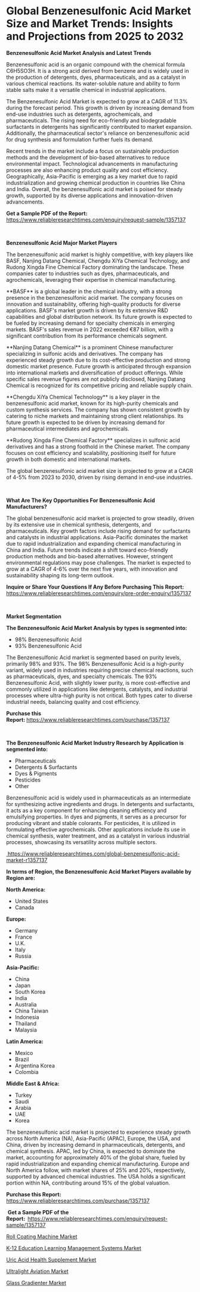 <p><h1>Global Benzenesulfonic Acid Market Size and Market Trends: Insights and Projections from 2025 to 2032</h1></p><p><strong>Benzenesulfonic Acid Market Analysis and Latest Trends</strong></p>
<p><p>Benzenesulfonic acid is an organic compound with the chemical formula C6H5SO3H. It is a strong acid derived from benzene and is widely used in the production of detergents, dyes, pharmaceuticals, and as a catalyst in various chemical reactions. Its water-soluble nature and ability to form stable salts make it a versatile chemical in industrial applications.</p><p>The Benzenesulfonic Acid Market is expected to grow at a CAGR of 11.3% during the forecast period. This growth is driven by increasing demand from end-use industries such as detergents, agrochemicals, and pharmaceuticals. The rising need for eco-friendly and biodegradable surfactants in detergents has significantly contributed to market expansion. Additionally, the pharmaceutical sector's reliance on benzenesulfonic acid for drug synthesis and formulation further fuels its demand.</p><p>Recent trends in the market include a focus on sustainable production methods and the development of bio-based alternatives to reduce environmental impact. Technological advancements in manufacturing processes are also enhancing product quality and cost efficiency. Geographically, Asia-Pacific is emerging as a key market due to rapid industrialization and growing chemical production in countries like China and India. Overall, the benzenesulfonic acid market is poised for steady growth, supported by its diverse applications and innovation-driven advancements.</p></p>
<p><strong>Get a Sample PDF of the Report:&nbsp;</strong> <a href="https://www.reliableresearchtimes.com/enquiry/request-sample/1357137?utm_campaign=1558&utm_medium=2&utm_source=Github&utm_content=ia&utm_term=24012025&utm_id=benzenesulfonic-acid">https://www.reliableresearchtimes.com/enquiry/request-sample/1357137</a></p>
<p>&nbsp;</p>
<p><strong>Benzenesulfonic Acid Major Market Players</strong></p>
<p><p>The benzenesulfonic acid market is highly competitive, with key players like BASF, Nanjing Datang Chemical, Chengdu XiYa Chemical Technology, and Rudong Xingda Fine Chemical Factory dominating the landscape. These companies cater to industries such as dyes, pharmaceuticals, and agrochemicals, leveraging their expertise in chemical manufacturing.</p><p>**BASF** is a global leader in the chemical industry, with a strong presence in the benzenesulfonic acid market. The company focuses on innovation and sustainability, offering high-quality products for diverse applications. BASF's market growth is driven by its extensive R&D capabilities and global distribution network. Its future growth is expected to be fueled by increasing demand for specialty chemicals in emerging markets. BASF's sales revenue in 2022 exceeded €87 billion, with a significant contribution from its performance chemicals segment.</p><p>**Nanjing Datang Chemical** is a prominent Chinese manufacturer specializing in sulfonic acids and derivatives. The company has experienced steady growth due to its cost-effective production and strong domestic market presence. Future growth is anticipated through expansion into international markets and diversification of product offerings. While specific sales revenue figures are not publicly disclosed, Nanjing Datang Chemical is recognized for its competitive pricing and reliable supply chain.</p><p>**Chengdu XiYa Chemical Technology** is a key player in the benzenesulfonic acid market, known for its high-purity chemicals and custom synthesis services. The company has shown consistent growth by catering to niche markets and maintaining strong client relationships. Its future growth is expected to be driven by increasing demand for pharmaceutical intermediates and agrochemicals.</p><p>**Rudong Xingda Fine Chemical Factory** specializes in sulfonic acid derivatives and has a strong foothold in the Chinese market. The company focuses on cost efficiency and scalability, positioning itself for future growth in both domestic and international markets.</p><p>The global benzenesulfonic acid market size is projected to grow at a CAGR of 4-5% from 2023 to 2030, driven by rising demand in end-use industries.</p></p>
<p>&nbsp;</p>
<p><strong>What Are The Key Opportunities For Benzenesulfonic Acid Manufacturers?</strong></p>
<p><p>The global benzenesulfonic acid market is projected to grow steadily, driven by its extensive use in chemical synthesis, detergents, and pharmaceuticals. Key growth factors include rising demand for surfactants and catalysts in industrial applications. Asia-Pacific dominates the market due to rapid industrialization and expanding chemical manufacturing in China and India. Future trends indicate a shift toward eco-friendly production methods and bio-based alternatives. However, stringent environmental regulations may pose challenges. The market is expected to grow at a CAGR of 4-6% over the next five years, with innovation and sustainability shaping its long-term outlook.</p></p>
<p><strong>Inquire or Share Your Questions If Any Before Purchasing This Report:</strong> <a href="https://www.reliableresearchtimes.com/enquiry/pre-order-enquiry/1357137?utm_campaign=1558&utm_medium=2&utm_source=Github&utm_content=ia&utm_term=24012025&utm_id=benzenesulfonic-acid">https://www.reliableresearchtimes.com/enquiry/pre-order-enquiry/1357137</a></p>
<p>&nbsp;</p>
<p><strong>Market Segmentation</strong></p>
<p><strong>The Benzenesulfonic Acid Market Analysis by types is segmented into:</strong></p>
<p><ul><li>98% Benzenesulfonic Acid</li><li>93% Benzenesulfonic Acid</li></ul></p>
<p><p>The Benzenesulfonic Acid market is segmented based on purity levels, primarily 98% and 93%. The 98% Benzenesulfonic Acid is a high-purity variant, widely used in industries requiring precise chemical reactions, such as pharmaceuticals, dyes, and specialty chemicals. The 93% Benzenesulfonic Acid, with slightly lower purity, is more cost-effective and commonly utilized in applications like detergents, catalysts, and industrial processes where ultra-high purity is not critical. Both types cater to diverse industrial needs, balancing quality and cost efficiency.</p></p>
<p><strong>Purchase this Report:&nbsp;</strong><a href="https://www.reliableresearchtimes.com/purchase/1357137?utm_campaign=1558&utm_medium=2&utm_source=Github&utm_content=ia&utm_term=24012025&utm_id=benzenesulfonic-acid">https://www.reliableresearchtimes.com/purchase/1357137</a></p>
<p>&nbsp;</p>
<p><strong>The Benzenesulfonic Acid Market Industry Research by Application is segmented into:</strong></p>
<p><ul><li>Pharmaceuticals</li><li>Detergents & Surfactants</li><li>Dyes & Pigments</li><li>Pesticides</li><li>Other</li></ul></p>
<p><p>Benzenesulfonic acid is widely used in pharmaceuticals as an intermediate for synthesizing active ingredients and drugs. In detergents and surfactants, it acts as a key component for enhancing cleaning efficiency and emulsifying properties. In dyes and pigments, it serves as a precursor for producing vibrant and stable colorants. For pesticides, it is utilized in formulating effective agrochemicals. Other applications include its use in chemical synthesis, water treatment, and as a catalyst in various industrial processes, showcasing its versatility across multiple sectors.</p></p>
<p><a href="https://www.reliableresearchtimes.com/global-benzenesulfonic-acid-market-r1357137?utm_campaign=1558&utm_medium=2&utm_source=Github&utm_content=ia&utm_term=24012025&utm_id=benzenesulfonic-acid">&nbsp;https://www.reliableresearchtimes.com/global-benzenesulfonic-acid-market-r1357137</a></p>
<p><strong>In terms of Region, the Benzenesulfonic Acid Market Players available by Region are:</strong></p>
<p>
    <p> <strong> North America: </strong>
        <ul>
            <li>United States</li>
            <li>Canada</li>
        </ul>
        </p> 
    <p> <strong> Europe: </strong>
        <ul>
            <li>Germany</li>
            <li>France</li>
            <li>U.K.</li>
            <li>Italy</li>
            <li>Russia</li>
        </ul>
        </p> 
    <p> <strong> Asia-Pacific: </strong>
        <ul>
            <li>China</li>
            <li>Japan</li>
            <li>South Korea</li>
            <li>India</li>
            <li>Australia</li>
            <li>China Taiwan</li>
            <li>Indonesia</li>
            <li>Thailand</li>
            <li>Malaysia</li>
        </ul>
        </p> 
    <p> <strong> Latin America: </strong>
        <ul>
            <li>Mexico</li>
            <li>Brazil</li>
            <li>Argentina Korea</li>
            <li>Colombia</li>
        </ul>
        </p> 
    <p> <strong> Middle East & Africa: </strong>
        <ul>
            <li>Turkey</li>
            <li>Saudi</li>
            <li>Arabia</li>
            <li>UAE</li>
            <li>Korea</li>
        </ul>
    </p>
    </p>
<p><p>The benzenesulfonic acid market is projected to experience steady growth across North America (NA), Asia-Pacific (APAC), Europe, the USA, and China, driven by increasing demand in pharmaceuticals, detergents, and chemical synthesis. APAC, led by China, is expected to dominate the market, accounting for approximately 40% of the global share, fueled by rapid industrialization and expanding chemical manufacturing. Europe and North America follow, with market shares of 25% and 20%, respectively, supported by advanced chemical industries. The USA holds a significant portion within NA, contributing around 15% of the global valuation.</p></p>
<p><strong>Purchase this Report: </strong><a href="https://www.reliableresearchtimes.com/purchase/1357137?utm_campaign=1558&utm_medium=2&utm_source=Github&utm_content=ia&utm_term=24012025&utm_id=benzenesulfonic-acid">https://www.reliableresearchtimes.com/purchase/1357137</a></p>
<p>&nbsp;<strong>Get a Sample PDF of the Report:&nbsp;&nbsp;</strong><a href="https://www.reliableresearchtimes.com/enquiry/request-sample/1357137?utm_campaign=1558&utm_medium=2&utm_source=Github&utm_content=ia&utm_term=24012025&utm_id=benzenesulfonic-acid">https://www.reliableresearchtimes.com/enquiry/request-sample/1357137</a></p>
<p><strong></strong></p>
<p><p><a href="https://www.linkedin.com/pulse/roll-coating-machine-market-growth-analysis-predicts-expansion-hnk8f?utm_campaign=1558&utm_medium=2&utm_source=Github&utm_content=ia&utm_term=24012025&utm_id=benzenesulfonic-acid">Roll Coating Machine Market</a></p><p><a href="https://www.linkedin.com/pulse/theglobal-k-12-education-learning-management-systems-market-dwhff?utm_campaign=1558&utm_medium=2&utm_source=Github&utm_content=ia&utm_term=24012025&utm_id=benzenesulfonic-acid">K-12 Education Learning Management Systems Market</a></p><p><a href="https://www.linkedin.com/pulse/uric-acid-health-supplement-industry-forecast-market-zkwkc?utm_campaign=1558&utm_medium=2&utm_source=Github&utm_content=ia&utm_term=24012025&utm_id=benzenesulfonic-acid">Uric Acid Health Supplement Market</a></p><p><a href="https://www.linkedin.com/pulse/ultralight-aviation-market-forecastfor-year2025-2032-insigths-njznf?utm_campaign=1558&utm_medium=2&utm_source=Github&utm_content=ia&utm_term=24012025&utm_id=benzenesulfonic-acid">Ultralight Aviation Market</a></p><p><a href="https://www.linkedin.com/pulse/sustainability-trends-glass-gradienter-industry-market-implications-jj0kf?utm_campaign=1558&utm_medium=2&utm_source=Github&utm_content=ia&utm_term=24012025&utm_id=benzenesulfonic-acid">Glass Gradienter Market</a></p></p>